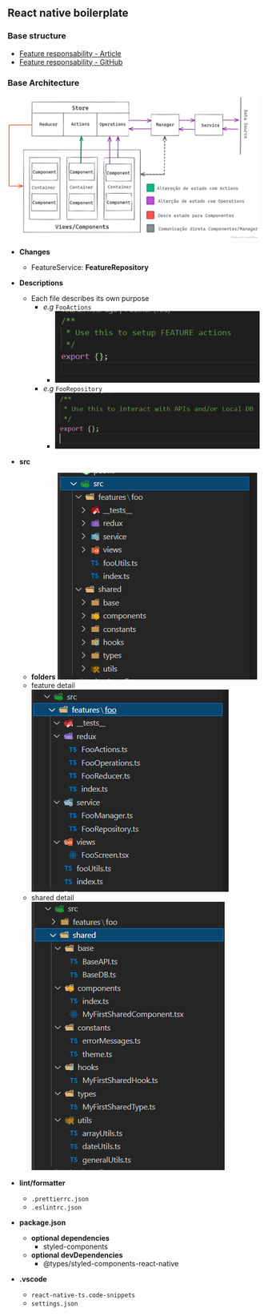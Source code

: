 ## React native boilerplate

### Base structure

- [Feature responsability - Article](https://ramonprata.medium.com/react-controle-de-estado-vamos-organizar-a065e0f5e82c)
- [Feature responsability - GitHub](https://github.com/ramonprata/structure_react_redux_app)

### Base Architecture

![](https://github.com/ramonprata/structure_react_redux_app/blob/master/imagesReadme/structure.png?raw=true)

- **Changes**

  - FeatureService: **FeatureRepository**

- **Descriptions**

  - Each file describes its own purpose
    - _e.g_ `FooActions`
      - ![](public/images/actionsDesc.PNG)
    - _e.g_ `FooRepository`
      - ![](public/images/repositoryDesc.PNG)

- **src**
  - **folders**
    <img src="public/images/structureCollapsed.PNG">
  - feature detail
    <img src="public/images/srcFeatureDetails.PNG">
  - shared detail
    <img src="public/images/srcSharedDetails.PNG">
- **lint/formatter**
  - `.prettierrc.json`
  - `.eslintrc.json`
- **package.json**
  - **optional dependencies**
    - styled-components
  - **optional devDependencies**
    - @types/styled-components-react-native
- **.vscode**
  - `react-native-ts.code-snippets`
  - `settings.json`

